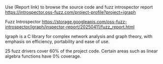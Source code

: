Use (Report link) to browse the source code and fuzz introspector report https://introspector.oss-fuzz.com/project-profile?project=igraph

Fuzz Introspector
https://storage.googleapis.com/oss-fuzz-introspector/igraph/inspector-report/20250411/fuzz_report.html

Igraph is a C library for complex network analysis and graph theory, with emphasis on efficiency, portability and ease of use.

25 fuzz drivers cover 60% of the project code.  Certain areas such as linear algebra functions have 0% coverage.
